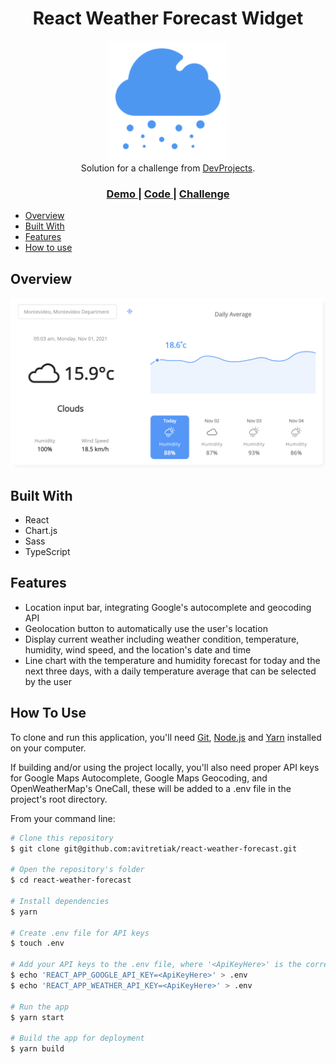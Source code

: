 <h1 align="center">React Weather Forecast Widget</h1>

<div align="center">
   <img src="./public/logo192.png" />
   <br/>
   Solution for a challenge from  <a href="https://www.codementor.io/" target="_blank">DevProjects</a>.
</div>



<div align="center">
  <h3>
    <a href="https://avitretiak.github.io/react-weather-forecast/">
      Demo
    </a>
    <span> | </span>
    <a href="https://github.com/avitretiak/react-weather-forecast">
      Code
    </a>
    <span> | </span>
    <a href="https://www.codementor.io/projects/web/weather-forecast-website-atx32lz7zb">
      Challenge
    </a>
  </h3>
</div>



<!-- TABLE OF CONTENTS -->
- [Overview](#overview)
- [Built With](#built-with)
- [Features](#features)
- [How to use](#how-to-use)

## Overview
   <a target="_blank" href="https://avitretiak.github.io/react-weather-forecast/">
      <img src="https://github.com/avitretiak/react-weather-forecast/blob/gh-pages/appScreenshot.png?raw=true" /> 
   </a>

## Built With

<!-- This section should list any major frameworks that you built your project using. Here are a few examples.-->
- React
- Chart.js
- Sass
- TypeScript

## Features

<!-- List the features of your application or follow the template. Don't share the figma file here :) -->

- Location input bar, integrating Google's autocomplete and geocoding API
- Geolocation button to automatically use the user's location
- Display current weather including weather condition, temperature, humidity, wind speed, and the location's date and time
- Line chart with the temperature and humidity forecast for today and the next three days, with a daily temperature average that can be selected by the user

## How To Use

<!-- Example: -->

To clone and run this application, you'll need [Git](https://git-scm.com), [Node.js](https://nodejs.org/en/download/) and [Yarn](https://yarnpkg.com) installed on your computer.  

If building and/or using the project locally, you'll also need proper API keys for Google Maps Autocomplete, Google Maps Geocoding, and OpenWeatherMap's OneCall, these will be added to a .env file in the project's root directory.

From your command line:

```zsh
# Clone this repository
$ git clone git@github.com:avitretiak/react-weather-forecast.git

# Open the repository's folder
$ cd react-weather-forecast

# Install dependencies
$ yarn

# Create .env file for API keys
$ touch .env

# Add your API keys to the .env file, where '<ApiKeyHere>' is the corresponding API key
$ echo 'REACT_APP_GOOGLE_API_KEY=<ApiKeyHere>' > .env
$ echo 'REACT_APP_WEATHER_API_KEY=<ApiKeyHere>' > .env

# Run the app
$ yarn start

# Build the app for deployment
$ yarn build 
```
